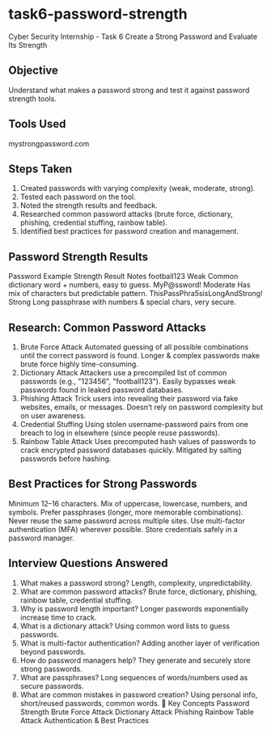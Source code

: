 # task6-password-strength
Cyber Security Internship - Task 6
Create a Strong Password and Evaluate Its Strength
## Objective
Understand what makes a password strong and test it against password strength tools.
## Tools Used
mystrongpassword.com
## Steps Taken
1. Created passwords with varying complexity (weak, moderate, strong).
2. Tested each password on the tool.
3. Noted the strength results and feedback.
4. Researched common password attacks (brute force, dictionary, phishing, credential stuffing, rainbow table).
5. Identified best practices for password creation and management.
## Password Strength Results
Password Example	Strength Result	Notes
football123	Weak	Common dictionary word + numbers, easy to guess.
MyP@ssword!	Moderate	Has mix of characters but predictable pattern.
ThisPassPhra5sisLongAndStrong!	Strong	Long passphrase with numbers & special chars, very secure.
## Research: Common Password Attacks
1. Brute Force Attack
Automated guessing of all possible combinations until the correct password is found.
Longer & complex passwords make brute force highly time-consuming.
2. Dictionary Attack
Attackers use a precompiled list of common passwords (e.g., "123456", "football123").
Easily bypasses weak passwords found in leaked password databases.
3. Phishing Attack
Trick users into revealing their password via fake websites, emails, or messages.
Doesn’t rely on password complexity but on user awareness.
4. Credential Stuffing
Using stolen username-password pairs from one breach to log in elsewhere (since people reuse passwords).
5. Rainbow Table Attack
Uses precomputed hash values of passwords to crack encrypted password databases quickly.
Mitigated by salting passwords before hashing.
## Best Practices for Strong Passwords
Minimum 12–16 characters.
Mix of uppercase, lowercase, numbers, and symbols.
Prefer passphrases (longer, more memorable combinations).
Never reuse the same password across multiple sites.
Use multi-factor authentication (MFA) wherever possible.
Store credentials safely in a password manager.
## Interview Questions Answered
1. What makes a password strong? Length, complexity, unpredictability.
2. What are common password attacks? Brute force, dictionary, phishing, rainbow table, credential stuffing.
3. Why is password length important? Longer passwords exponentially increase time to crack.
4. What is a dictionary attack? Using common word lists to guess passwords.
5. What is multi-factor authentication? Adding another layer of verification beyond passwords.
6. How do password managers help? They generate and securely store strong passwords.
7. What are passphrases? Long sequences of words/numbers used as secure passwords.
8. What are common mistakes in password creation? Using personal info, short/reused passwords, common words.
📌 Key Concepts
Password Strength
Brute Force Attack
Dictionary Attack
Phishing
Rainbow Table Attack
Authentication & Best Practices

